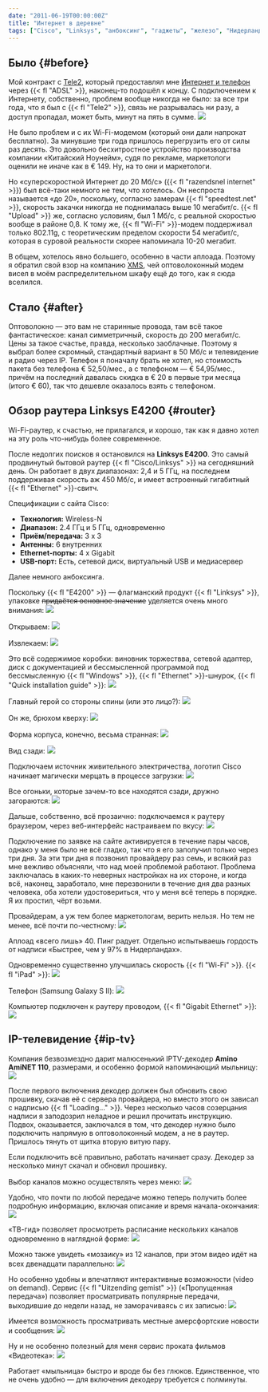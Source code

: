```yaml
---
date: "2011-06-19T00:00:00Z"
title: "Интернет в деревне"
tags: ["Cisco", "Linksys", "анбоксинг", "гаджеты", "железо", "Нидерланды", "обзор", "ТВ", "телефон"]
---
```


## Было {#before}

Мой контракт с [Tele2](http://www.tele2.nl/), который предоставлял мне [Интернет и телефон](http://www.tele2.nl/internet-bellen.html) через {{< fl "ADSL" >}}, наконец-то подошёл к концу. С подключением к Интернету, собственно, проблем вообще никогда не было: за все три года, что я был с {{< fl "Tele2" >}}, связь не разрывалась ни разу, а доступ пропадал, может быть, минут на пять в сумме.
![](img:1.bp.blogspot.com/-CW7nPP-7dOY/Tf3OWKjdIHI/AAAAAAAAImQ/7I2aoFqgAMQ/s1600/dsc04095.picasaweb.jpg:a)

<!--more-->

Не было проблем и с их Wi-Fi-модемом (который они дали напрокат бесплатно). За минувшие три года пришлось перегрузить его от силы раз десять. Это довольно бесхитростное устройство производства компании «Китайский Ноунейм», судя по рекламе, маркетологи оценили не иначе как в € 149. Ну, на то они и маркетологи.

Но «суперскоростной Интернет до 20 Мб/с» ({{< fl "razendsnel internet" >}}) был всё-таки немного не тем, что хотелось. Он неспроста называется «до 20», поскольку, согласно замерам {{< fl "speedtest.net" >}}, скорость закачки никогда не поднималась выше 10 мегабит/с. {{< fl "Upload" >}} же, согласно условиям, был 1 Мб/с, с реальной скоростью вообще в районе 0,8. К тому же, {{< fl "Wi-Fi" >}}-модем поддерживал только 802.11g, с теоретическим пределом скорости 54 мегабит/с, которая в суровой реальности скорее напоминала 10-20 мегабит.

В общем, хотелось явно большего, особенно в части аплоада. Поэтому я обратил свой взор на компанию [XMS](http://xmsnet.nl/), чей оптоволоконный модем висел в моём распределительном шкафу ещё до того, как я сюда вселился.

## Стало {#after}

Оптоволокно — это вам не старинные провода, там всё такое фантастическое: канал симметричный, скорость до 200 мегабит/с. Цены за такое счастье, правда, несколько заоблачные. Поэтому я выбрал более скромный, стандартный вариант в 50 Мб/с и телевидение и радио через IP. Телефон я поначалу брать не хотел, но стоимость пакета без телефона € 52,50/мес., а с телефоном — € 54,95/мес., причём на последний давалась скидка в € 20 в первые три месяца (итого € 60), так что дешевле оказалось взять с телефоном.

## Обзор раутера Linksys E4200 {#router}

Wi-Fi-раутер, к счастью, не прилагался, и хорошо, так как я давно хотел на эту роль что-нибудь более современное.

После недолгих поисков я остановился на **Linksys E4200**. Это самый продвинутый бытовой раутер {{< fl "Cisco/Linksys" >}} на сегодняшний день. Он работает в двух диапазонах: 2,4 и 5 ГГц, на последнем поддерживая скорость аж 450 Мб/с, и имеет встроенный гигабитный {{< fl "Ethernet" >}}-свитч.

Спецификации с сайта Cisco:

 * **Технология:** Wireless-N
 * **Диапазон:** 2.4 ГГц и 5 ГГц, одновременно
 * **Приём/передача:** 3 x 3
 * **Антенны:** 6 внутренних
 * **Ethernet-порты:** 4 x Gigabit
 * **USB-порт:** Есть, сетевой диск, виртуальный USB и медиасервер

Далее немного анбоксинга.

Поскольку {{< fl "E4200" >}} — флагманский продукт {{< fl "Linksys" >}}, упаковке ~~придаётся основное значение~~ уделяется очень много внимания:
![](img:3.bp.blogspot.com/-pF2T3GI_-hI/Tf23Nf0_n4I/AAAAAAAAIkk/uVFcvpO6Kr4/s1600/dsc02109.picasaweb.jpg:a)

Открываем:
![](img:2.bp.blogspot.com/-HW0YYpcZjFE/Tf23R0PPBFI/AAAAAAAAIk4/rEVOUhQUs2s/s1600/dsc02111.picasaweb.jpg:a)

Извлекаем:
![](img:3.bp.blogspot.com/-nK_dTwcnqeo/Tf23Q-9owuI/AAAAAAAAIk0/ttL5cGb7UpI/s1600/dsc02112.picasaweb.jpg:a)

Это всё содержимое коробки: виновник торжествва, сетевой адаптер, диск с документацией и бессмысленной программой под бессмысленную {{< fl "Windows" >}}, {{< fl "Ethernet" >}}-шнурок, {{< fl "Quick installation guide" >}}:
![](img:2.bp.blogspot.com/-ec9IuH7PQzg/Tf23PBppcLI/AAAAAAAAIks/YT27M-BKpSY/s1600/dsc02115.picasaweb.jpg:a)

Главный герой со стороны спины (или это лицо?):
![](img:1.bp.blogspot.com/-glTg8p9MEuQ/Tf23UuTDdrI/AAAAAAAAIlI/d6Qp_w3JDN0/s1600/dsc02118.picasaweb.jpg:a)

Он же, брюхом кверху:
![](img:2.bp.blogspot.com/-kEeNyCVmq_M/Tf29St2wjPI/AAAAAAAAIlQ/TL1DVWYYSik/s1600/dsc02119.picasaweb.jpg:a)

Форма корпуса, конечно, весьма странная:
![](img:2.bp.blogspot.com/-4EeYyqYVUSo/Tf23OD5VlCI/AAAAAAAAIko/QMBZ7kzgvvk/s1600/dsc02117.picasaweb.jpg:a)

Вид сзади:
![](img:4.bp.blogspot.com/-1qYPRlkvSvU/Tf23To2_O8I/AAAAAAAAIlE/0_OzTfXKd24/s1600/dsc02116.picasaweb.jpg:a)

Подключаем источник живительного электричества, логотип Cisco начинает магически мерцать в процессе загрузки:
![](img:1.bp.blogspot.com/-UicGpTlGvhI/Tf23QFALdSI/AAAAAAAAIkw/SZCZxVduLkY/s1600/dsc02123.picasaweb.jpg:a)

Все огоньки, которые зачем-то все находятся сзади, дружно загораются:
![](img:3.bp.blogspot.com/-_UrKt_GzYkc/Tf23Sz9WodI/AAAAAAAAIk8/hzxbRifJUfY/s1600/dsc02121.picasaweb.jpg:a)

Дальше, собственно, всё прозаично: подключаемся к раутеру браузером, через веб-интерфейс настраиваем по вкусу:
![](img:2.bp.blogspot.com/-a_xNWuCSLig/Tf3AUzGn4oI/AAAAAAAAIls/-xsqlj-kQaU/s1600/Linksys-E4200-status-screen.picasaweb.jpg:a)

Подключение по заявке на сайте активируется в течение пары часов, однако у меня было не всё гладко, так что я его заполучил только через три дня. За эти три дня я позвонил провайдеру раз семь, и всякий раз мне вежливо объясняли, что над моей проблемой работают. Проблема заключалась в каких-то неверных настройках на их стороне, и когда всё, наконец, заработало, мне перезвонили в течение дня два разных человека, оба хотели удостовериться, что у меня всё теперь в порядке. Я их простил, чёрт возьми.

Провайдерам, а уж тем более маркетологам, верить нельзя. Но тем не менее, всё почти по-честному:
![](img:www.speedtest.net/result/1348042518.png)

Аплоад «всего лишь» 40. Пинг радует. Отдельно испытываешь гордость от надписи «Быстрее, чем у 97% в Нидерландах».

Одновременно существенно улучшилась скорость {{< fl "Wi-Fi" >}}. {{< fl "iPad" >}}:
![](img:www.speedtest.net/iphone/118035455.png)

Телефон (Samsung Galaxy S II):
![](img:www.speedtest.net/android/61479168.png)

Компьютер подключен к раутеру проводом, {{< fl "Gigabit Ethernet" >}}:
![](img:4.bp.blogspot.com/-mtBQd0DuPxE/Tf3JifAMxPI/AAAAAAAAIl0/Wku33uGGjTY/s1600/connection-info.picasaweb.jpg)

## IP-телевидение {#ip-tv}

Компания безвозмездно дарит малюсенький IPTV-декодер **Amino AmiNET 110**, размерами, и особенно формой напоминающий мыльницу:
![](img:4.bp.blogspot.com/-jpC4_sVYXvA/Tf3Ei7mBwcI/AAAAAAAAIlw/NAJ-64M2puk/s1600/amino-aminet-110.jpg)

После первого включения декодер должен был обновить свою прошивку, скачав её с сервера провайдера, но вместо этого он зависал с надписью {{< fl "Loading…" >}}. Через несколько часов созерцания надписи я заподозрил неладное и решил прочитать инструкцию. Подвох, оказывается, заключался в том, что декодер нужно было подключить напрямую в оптоволоконный модем, а не в раутер. Пришлось тянуть от щитка вторую витую пару.

Если подключить всё правильно, работать начинает сразу. Декодер за несколько минут скачал и обновил прошивку.

Выбор каналов можно осуществлять через меню:
![](img:2.bp.blogspot.com/-g4tdcoUCmoU/Tf3OZ5CQwpI/AAAAAAAAImg/tzk0gkrkgeg/s1600/dsc04100.picasaweb.jpg:a)

Удобно, что почти по любой передаче можно теперь получить более подробную информацию, включая описание и время начала-окончания:
![](img:4.bp.blogspot.com/-6EPUHJW0Jn8/Tf3OOWDgirI/AAAAAAAAIl8/ovxhoc2RTnc/s1600/dsc04106.picasaweb.jpg:a)

«ТВ-гид» позволяет просмотреть расписание нескольких каналов одновременно в наглядной форме:
![](img:1.bp.blogspot.com/-ZfJWG1gAGzE/Tf3OQTHJxeI/AAAAAAAAImA/9OGBFIdp-UE/s1600/dsc04103.picasaweb.jpg:a)

Можно также увидеть «мозаику» из 12 каналов, при этом видео идёт на всех двенадцати параллельно:
![](img:1.bp.blogspot.com/-4iGgEFfl7EQ/Tf3OSqwC-3I/AAAAAAAAImI/Y-2tvVgnsNQ/s1600/dsc04109.picasaweb.jpg:a)

Но особенно удобны и впечатляют интерактивные возможности (video on demand). Сервис {{< fl "Uitzending gemist" >}} («Пропущенная передача») позволяет просматривать популярные передачи, выходившие до недели назад, не заморачиваясь с их записью:
![](img:1.bp.blogspot.com/-WD0Ff3yZ7f8/Tf3OYGZG3bI/AAAAAAAAImU/cHxpiDL5ZWQ/s1600/dsc04111.picasaweb.jpg:a)

Имеется возможность просматривать местные амерсфортские новости и сообщения:
![](img:2.bp.blogspot.com/-FdAnNemqnOc/Tf3OMEWlJDI/AAAAAAAAIl4/uLCmYKR9l6Q/s1600/dsc04114.picasaweb.jpg:a)

Ну и не особенно полезный для меня сервис проката фильмов «Видеотека»:
![](img:1.bp.blogspot.com/-rBwk1EBcOn8/Tf3OUfqCwkI/AAAAAAAAImM/bzb2dOpHVtU/s1600/dsc04118.picasaweb.jpg:a)

Работает «мыльница» быстро и вроде бы без глюков. Единственное, что не очень удобно — для включения декодеру требуется с полминуты.
